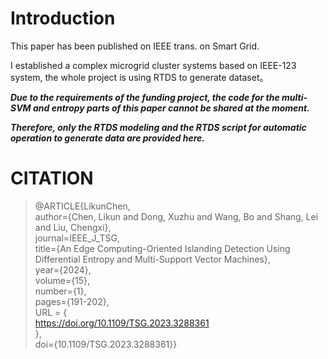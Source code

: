 # Introduction
This paper has been published on IEEE trans. on Smart Grid.

I established a complex microgrid cluster systems based on IEEE-123 system, the whole project is using RTDS to generate dataset。

***Due to the requirements of the funding project, the code for the multi-SVM and entropy parts of this paper cannot be shared at the moment.***

***Therefore, only the RTDS modeling and the RTDS script for automatic operation to generate data are provided here.***

# CITATION
>@ARTICLE{LikunChen,  
  author={Chen, Likun and Dong, Xuzhu and Wang, Bo and Shang, Lei and Liu, Chengxi},  
  journal=IEEE_J_TSG,   
  title={An Edge Computing-Oriented Islanding Detection Using Differential Entropy and Multi-Support Vector Machines},   
  year={2024},  
  volume={15},  
  number={1},  
  pages={191-202},  
  URL = {     
        https://doi.org/10.1109/TSG.2023.3288361  
  },  
  doi={10.1109/TSG.2023.3288361}}  
